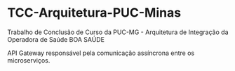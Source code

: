 # TCC-Arquitetura-PUC-Minas
Trabalho de Conclusão de Curso da PUC-MG - Arquitetura de Integração da Operadora de Saúde BOA SAÚDE 

API Gateway responsável pela comunicação assíncrona entre os microserviços.
